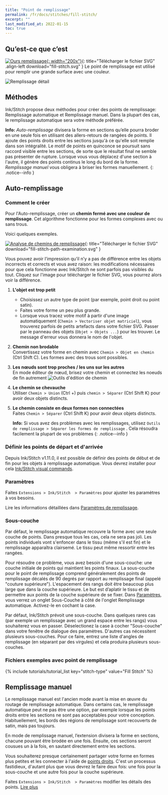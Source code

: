 ```yaml
---
title: "Point de remplissage"
permalink: /fr/docs/stitches/fill-stitch/
excerpt: ""
last_modified_at: 2022-01-15
toc: true
---
```

## Qu’est-ce que c’est

[![Ours remplissage](/assets/images/docs/fill-stitch-example.jpg){: width="200x"}](/assets/images/docs/fill-stitch.svg){: title="Télécharger le fichier SVG" .align-left download="fill-stitch.svg" }
Le point de remplissage est utilisé pour remplir une grande surface avec une couleur.

![Remplissage détail](/assets/images/docs/fill-stitch-detail.jpg)

## Méthodes

Ink/Stitch propose deux méthodes pour créer des points de remplissage: Remplissage automatique et Remplissage manuel. Dans la plupart des cas, le remplissage automatique sera votre méthode préférée.


**Info:** _Auto-remplissage_ divisera la forme en sections qu’elle pourra broder en une seule fois en utilisant des allers-retours de rangées de points. Il ajoute des points droits entre les sections jusqu'à ce qu'elle soit remplie dans son intégralité. Le motif de points en quinconce se poursuit sans raccord visible entre les sections, de sorte que le résultat final ne semble pas présenter de rupture. Lorsque vous vous déplacez d'une section à l'autre, il génère des points continus le long du bord de la forme. _Remplissage manuel_ vous obligera à briser les formes manuellement.
{: .notice--info }

## Auto-remplissage

### Comment le créer

Pour l'Auto-remplissage, créer un **chemin fermé avec une couleur de remplissage**. Cet algorithme fonctionne pour les formes complexes avec ou sans trous.

Voici quelques exemples.

[![Analyse de chemins de remplissage](/assets/images/docs/en/fill-path.svg)](/assets/images/docs/en/fill-path.svg){: title="Télécharger le fichier SVG" download="fill-stitch-path-examination.svg" }

Vous pouvez avoir l’impression qu’il n’y a pas de différence entre les objets incorrects et corrects et vous avez raison: les modifications nécessaires pour que cela fonctionne avec Ink/Stitch ne sont parfois pas visibles du tout. Cliquez sur l'image pour télécharger le fichier SVG, vous pourrez alors voir la différence.

1. **L'objet est trop petit**
    * Choisissez un autre type de point (par exemple, point droit ou point satin).
    * Faites votre forme un peu plus grande.
    * Lorsque vous tracez votre motif à partir d'une image automatiquement (`Chemin > Vectoriser objet matriciel`), vous trouverez parfois de petits artefacts dans votre fichier SVG.
       Passer par le panneau des objets (`Objet > Objets ...`) pour les trouver. Le message d'erreur vous donnera le nom de l'objet.

2. **Chemin non brodable**<br>
    Convertissez votre forme en chemin avec `Chemin > Objet en chemin` (Ctrl Shift C). Les formes avec des trous sont possibles.

3. **Les nœuds sont trop proches / les uns sur les autres**<br>
    En mode éditeur de nœud, brisez votre chemin et connectez les noeuds de fin autrement
    ![Outils d'édition de chemin](/assets/images/docs/node-editor-break-apart-combine.png)

4. **Le chemin se chevauche**<br>
    Utiliser `Chemin > Union` (Ctrl +) puis `chemin > Séparer` (Ctrl Shift K) pour avoir deux objets distincts.

5. **Le chemin consiste en deux formes non connectées**<br>
   Faites `Chemin > Séparer` (Ctrl Shift K) pour avoir deux objets distincts.
   
   **Info:** Si vous avez des problèmes avec les remplissages, utilisez `Outils de remplissage > Séparer les formes de remplissage` . Cela résoudra facilement la plupart de vos problèmes {: .notice--info }
   
 

### Définir les points de départ et d'arrivée

Depuis Ink/Stitch v1.11.0, il est possible de définir des points de début et de fin pour les objets à remplissage automatique. Vous devrez installer pour cela [Ink/Stitch visual commands](/fr/docs/addons/).

### Paramètres

Faites `Extensions > Ink/Stitch  > Paramètres` pour ajuster les paramètres à vos besoins.

Lire les informations détaillées dans [Paramètres de remplissage](/fr/docs/params/#paramètres-de-remplissage-automatique).

### Sous-couche
Par défaut, le remplissage automatique recouvre la forme avec une seule couche de points. Dans presque tous les cas, cela ne sera pas joli. Les points individuels vont s'enfoncer dans le tissu (même s'il est fin) et le remplissage apparaîtra clairsemé. Le tissu peut même ressortir entre les rangées.

Pour résoudre ce problème, vous avez besoin d'une sous-couche: une couche initiale de points qui maintient les points finaux. La sous-couche pour le point de remplissage comprend généralement des points de remplissage décalés de 90 degrés par rapport au remplissage final (appelé "couture supérieure"). L'espacement des rangs doit être beaucoup plus large que dans la couche supérieure. Le but est d’aplatir le tissu et de permettre aux points de la couche supérieure de se fixer.
Dans [Paramètres](/fr/docs/params/#sous-couche-de-rempissage-automatique), vous verrez un onglet Sous-Couche à côté de l'onglet Remplissage automatique. Activez-le en cochant la case.

Par défaut, Ink/Stitch prévoit une sous-couche. Dans quelques rares cas (par exemple un remplissage avec un grand espace entre les rangs) vous souhaiterez vous en passer. Déselectionez la case à cocher "Sous-couche" dans votre fenêtre de dialogue des paramètres. D'autres cas nécessitent plusieurs sous-couches. Pour ce faire, entrez une liste d'angles de remplissage (en séparant par des virgules) et cela produira plusieurs sous-couches.



### Fichiers exemples avec point de remplissage
{% include tutorials/tutorial_list key="stitch-type" value="Fill Stitch" %}

## Remplissage manuel
Le remplissage manuel est l'ancien mode avant la mise en œuvre du routage de remplissage automatique. Dans certains cas, le remplissage automatique peut ne pas être une option, par exemple lorsque les points droits entre les sections ne sont pas acceptables pour votre conception. Habituellement, les bords des régions de remplissage sont recouverts de satin, mais pas toujours.

En mode de remplissage manuel, l’extension divisera la forme en sections, chacune pouvant être brodée en une fois. Ensuite, ces sections seront cousues un à la fois, en sautant directement entre les sections.

Vous souhaiterez presque certainement partager votre forme en formes plus petites et les connecter à l'aide de [points droits](/fr/docs/stitches/stroke/). C'est un processus fastidieux, d'autant plus que vous devrez le faire deux fois: une fois pour la sous-couche et une autre fois pour la couche supérieure.


Faites `Extensions > Ink/Stitch  > Paramètres` modifier les détails des points. [Lire plus](/fr/docs/params/#paramètres-de-point-manuel)
